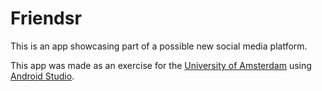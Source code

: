 # Friendsr
This is an app showcasing part of a possible new social media platform.

This app was made as an exercise for the [University of Amsterdam](http://www.uva.nl/home) using [Android Studio](https://developer.android.com/studio/index.html).
